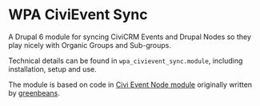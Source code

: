 WPA CiviEvent Sync
==================

A Drupal 6 module for syncing CiviCRM Events and Drupal Nodes so they play nicely with Organic Groups and Sub-groups.

Technical details can be found in `wpa_civievent_sync.module`, including installation, setup and use.

The module is based on code in [Civi Event Node module](http://drupal.org/node/194628#comment-1219728) originally written by [greenbeans](http://drupal.org/user/283442).